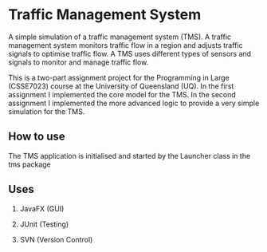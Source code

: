 # Traffic Management System

A simple simulation of a traffic management system (TMS). A traffic management system monitors traffic flow in a region and adjusts traffic signals to optimise traffic flow. A TMS uses different types of sensors and signals to monitor and manage traffic flow. 

This is a two-part assignment project for the Programming in Large (CSSE7023) course at the University of Queensland (UQ). In the first assignment I implemented the core model for the TMS. In the second assignment I implemented the more advanced logic to provide a very simple simulation for the TMS.

## How to use

The TMS application is initialised and started by the Launcher class in the tms package

## Uses

1. JavaFX (GUI)

2. JUnit (Testing)

3. SVN (Version Control)

